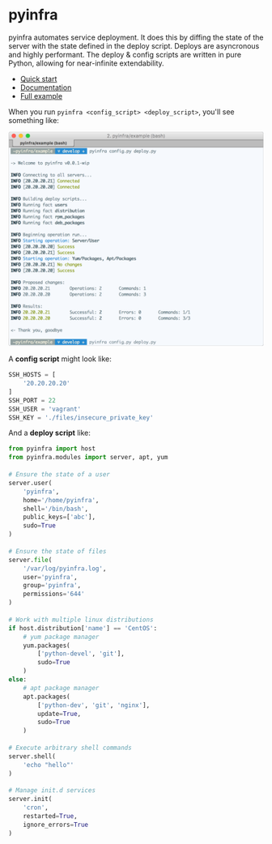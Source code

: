 # pyinfra

pyinfra automates service deployment. It does this by diffing the state of the server with the state defined in the deploy script. Deploys are asyncronous and highly performant. The deploy & config scripts are written in pure Python, allowing for near-infinite extendability.

+ [Quick start](./docs/quick_start.md)
+ [Documentation](./docs/README.md)
+ [Full example](./example)

When you run `pyinfra <config_script> <deploy_script>`, you'll see something like:

![](./docs/example_deploy.png)

A **config script** might look like:

```py
SSH_HOSTS = [
    '20.20.20.20'
]
SSH_PORT = 22
SSH_USER = 'vagrant'
SSH_KEY = './files/insecure_private_key'
```

And a **deploy script** like:

```py
from pyinfra import host
from pyinfra.modules import server, apt, yum

# Ensure the state of a user
server.user(
    'pyinfra',
    home='/home/pyinfra',
    shell='/bin/bash',
    public_keys=['abc'],
    sudo=True
)

# Ensure the state of files
server.file(
    '/var/log/pyinfra.log',
    user='pyinfra',
    group='pyinfra',
    permissions='644'
)

# Work with multiple linux distributions
if host.distribution['name'] == 'CentOS':
    # yum package manager
    yum.packages(
        ['python-devel', 'git'],
        sudo=True
    )
else:
    # apt package manager
    apt.packages(
        ['python-dev', 'git', 'nginx'],
        update=True,
        sudo=True
    )

# Execute arbitrary shell commands
server.shell(
    'echo "hello"'
)

# Manage init.d services
server.init(
    'cron',
    restarted=True,
    ignore_errors=True
)
```
